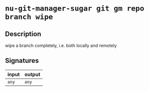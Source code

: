 # `nu-git-manager-sugar git gm repo branch wipe`
## Description
wipe a branch completely, i.e. both locally and remotely



## Signatures
| input | output |
| ----- | ------ |
| `any` | `any`  |
